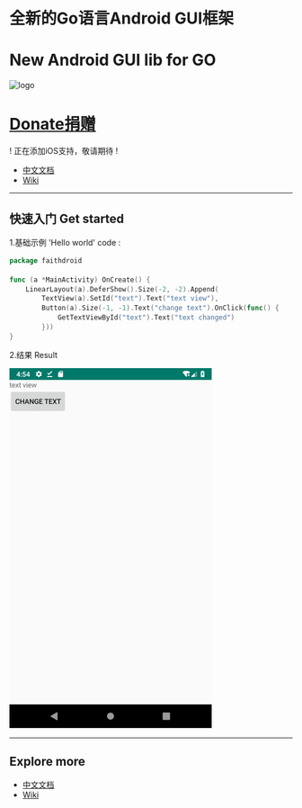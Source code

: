 # 全新的Go语言Android GUI框架
# New Android GUI lib for GO 

![logo](https://avatars2.githubusercontent.com/u/38978951?s=200&v=4)

# [Donate捐赠](https://jywjl.github.io/donate.html)

! 正在添加iOS支持，敬请期待 !

- [中文文档](https://github.com/gofaith/faithdroid/wiki/%E5%BF%AB%E9%80%9F%E5%BC%80%E5%A7%8B)
- [Wiki](https://github.com/gofaith/faithdroid/wiki)

---
## 快速入门 Get started

1.基础示例 'Hello world' code :

```Go
package faithdroid

func (a *MainActivity) OnCreate() {
	LinearLayout(a).DeferShow().Size(-2, -2).Append(
		TextView(a).SetId("text").Text("text view"),
		Button(a).Size(-1, -1).Text("change text").OnClick(func() {
			GetTextViewById("text").Text("text changed")
		}))
}
```
2.结果 Result

![hello](https://github.com/gofaith/faithdroid/blob/master/res/hello.jpeg?raw=true)

---

## Explore more

- [中文文档](https://github.com/gofaith/faithdroid/wiki/%E7%9B%AE%E5%BD%95)
- [Wiki](https://github.com/gofaith/faithdroid/wiki)
